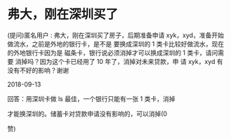 # 弗大，刚在深圳买了

(提问)匿名用户 : 弗大，刚在深圳买了房子，后期准备申请 xyk，xyd，准备开始做流水，之前是外地的银行卡，是不是 要换成深圳的 1 类卡比较好做流水，现在的外地银行卡因为是 磁条卡，银行说必须消掉才可以换成深圳的 1 类卡，请问需要 消掉吗？因为这个卡已经用了 10 年了，消掉对未来贷款，申 请 xyk，xyd 有没有不好的影响？谢谢

2018-09-13

回答：用深圳卡做 ls 最佳，一个银行只能有一张 1 类卡，消掉

才能换深圳的。储蓄卡对贷款申请没有影响的，可以消掉(0

赞)